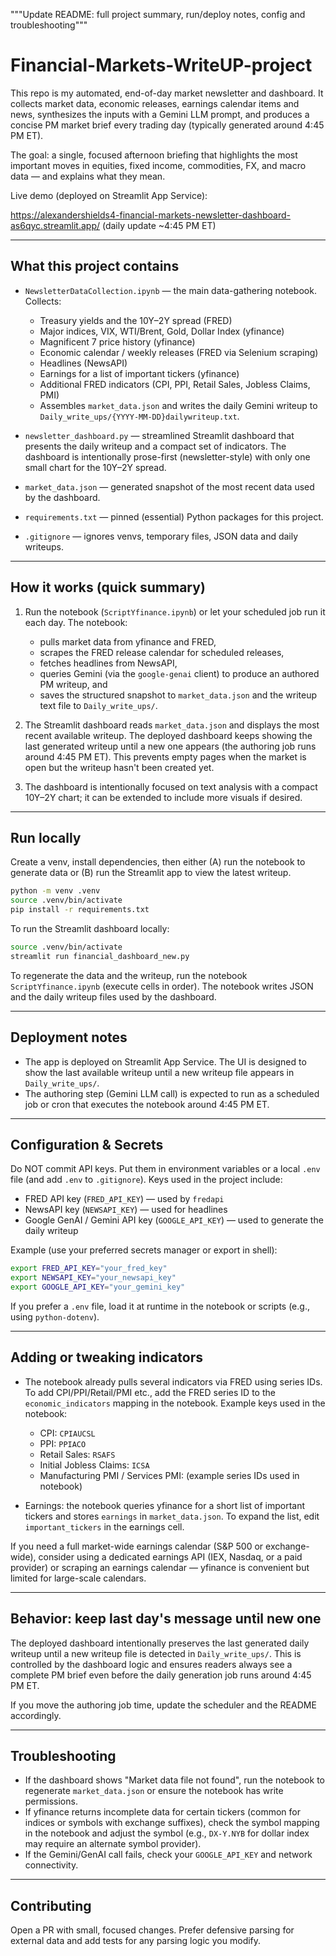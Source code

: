 """Update README: full project summary, run/deploy notes, config and troubleshooting"""

# Financial-Markets-WriteUP-project

This repo is my automated, end-of-day market newsletter and dashboard. It collects market data, economic releases, earnings calendar items and news, synthesizes the inputs with a Gemini LLM prompt, and produces a concise PM market brief every trading day (typically generated around 4:45 PM ET).

The goal: a single, focused afternoon briefing that highlights the most important moves in equities, fixed income, commodities, FX, and macro data — and explains what they mean.

Live demo (deployed on Streamlit App Service):

https://alexandershields4-financial-markets-newsletter-dashboard-as6qyc.streamlit.app/  (daily update ~4:45 PM ET)

---

## What this project contains

- `NewsletterDataCollection.ipynb` — the main data-gathering notebook. Collects:
	- Treasury yields and the 10Y–2Y spread (FRED)
	- Major indices, VIX, WTI/Brent, Gold, Dollar Index (yfinance)
	- Magnificent 7 price history (yfinance)
	- Economic calendar / weekly releases (FRED via Selenium scraping)
	- Headlines (NewsAPI)
	- Earnings for a list of important tickers (yfinance)
	- Additional FRED indicators (CPI, PPI, Retail Sales, Jobless Claims, PMI)
	- Assembles `market_data.json` and writes the daily Gemini writeup to `Daily_write_ups/{YYYY-MM-DD}dailywriteup.txt`.

- `newsletter_dashboard.py` — streamlined Streamlit dashboard that presents the daily writeup and a compact set of indicators. The dashboard is intentionally prose-first (newsletter-style) with only one small chart for the 10Y–2Y spread.

- `market_data.json` — generated snapshot of the most recent data used by the dashboard.

- `requirements.txt` — pinned (essential) Python packages for this project.

- `.gitignore` — ignores venvs, temporary files, JSON data and daily writeups.

---

## How it works (quick summary)

1. Run the notebook (`ScriptYfinance.ipynb`) or let your scheduled job run it each day. The notebook:
	 - pulls market data from yfinance and FRED,
	 - scrapes the FRED release calendar for scheduled releases,
	 - fetches headlines from NewsAPI,
	 - queries Gemini (via the `google-genai` client) to produce an authored PM writeup, and
	 - saves the structured snapshot to `market_data.json` and the writeup text file to `Daily_write_ups/`.

2. The Streamlit dashboard reads `market_data.json` and displays the most recent available writeup. The deployed dashboard keeps showing the last generated writeup until a new one appears (the authoring job runs around 4:45 PM ET). This prevents empty pages when the market is open but the writeup hasn't been created yet.

3. The dashboard is intentionally focused on text analysis with a compact 10Y–2Y chart; it can be extended to include more visuals if desired.

---

## Run locally

Create a venv, install dependencies, then either (A) run the notebook to generate data or (B) run the Streamlit app to view the latest writeup.

```bash
python -m venv .venv
source .venv/bin/activate
pip install -r requirements.txt
```

To run the Streamlit dashboard locally:

```bash
source .venv/bin/activate
streamlit run financial_dashboard_new.py
```

To regenerate the data and the writeup, run the notebook `ScriptYfinance.ipynb` (execute cells in order). The notebook writes JSON and the daily writeup files used by the dashboard.

---

## Deployment notes

- The app is deployed on Streamlit App Service. The UI is designed to show the last available writeup until a new writeup file appears in `Daily_write_ups/`.
- The authoring step (Gemini LLM call) is expected to run as a scheduled job or cron that executes the notebook around 4:45 PM ET.

---

## Configuration & Secrets

Do NOT commit API keys. Put them in environment variables or a local `.env` file (and add `.env` to `.gitignore`). Keys used in the project include:

- FRED API key (`FRED_API_KEY`) — used by `fredapi`
- NewsAPI key (`NEWSAPI_KEY`) — used for headlines
- Google GenAI / Gemini API key (`GOOGLE_API_KEY`) — used to generate the daily writeup

Example (use your preferred secrets manager or export in shell):

```bash
export FRED_API_KEY="your_fred_key"
export NEWSAPI_KEY="your_newsapi_key"
export GOOGLE_API_KEY="your_gemini_key"
```

If you prefer a `.env` file, load it at runtime in the notebook or scripts (e.g., using `python-dotenv`).

---

## Adding or tweaking indicators

- The notebook already pulls several indicators via FRED using series IDs. To add CPI/PPI/Retail/PMI etc., add the FRED series ID to the `economic_indicators` mapping in the notebook. Example keys used in the notebook:
	- CPI: `CPIAUCSL`
	- PPI: `PPIACO`
	- Retail Sales: `RSAFS`
	- Initial Jobless Claims: `ICSA`
	- Manufacturing PMI / Services PMI: (example series IDs used in notebook)

- Earnings: the notebook queries yfinance for a short list of important tickers and stores `earnings` in `market_data.json`. To expand the list, edit `important_tickers` in the earnings cell.

If you need a full market-wide earnings calendar (S&P 500 or exchange-wide), consider using a dedicated earnings API (IEX, Nasdaq, or a paid provider) or scraping an earnings calendar — yfinance is convenient but limited for large-scale calendars.

---

## Behavior: keep last day's message until new one

The deployed dashboard intentionally preserves the last generated daily writeup until a new writeup file is detected in `Daily_write_ups/`. This is controlled by the dashboard logic and ensures readers always see a complete PM brief even before the daily generation job runs around 4:45 PM ET.

If you move the authoring job time, update the scheduler and the README accordingly.

---

## Troubleshooting

- If the dashboard shows "Market data file not found", run the notebook to regenerate `market_data.json` or ensure the notebook has write permissions.
- If yfinance returns incomplete data for certain tickers (common for indices or symbols with exchange suffixes), check the symbol mapping in the notebook and adjust the symbol (e.g., `DX-Y.NYB` for dollar index may require an alternate symbol provider).
- If the Gemini/GenAI call fails, check your `GOOGLE_API_KEY` and network connectivity.

---

## Contributing

Open a PR with small, focused changes. Prefer defensive parsing for external data and add tests for any parsing logic you modify.

